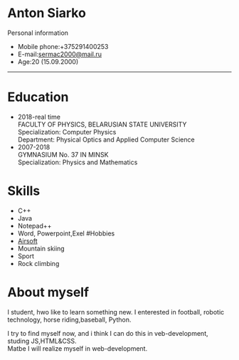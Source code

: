 # Anton Siarko


Personal information
- Mobile phone:+375291400253
- E-mail:sermac2000@mail.ru
- Age:20 (15.09.2000)
------
# Education
- 2018-real time<br>
FACULTY OF PHYSICS, BELARUSIAN STATE UNIVERSITY <br>
Specialization: Computer Physics<br>
Department: Physical Optics and Applied Computer Science<br>
- 2007-2018 <br>
GYMNASIUM No. 37 IN MINSK <br>
Specialization: Physics and Mathematics
# Skills
- C++
- Java
- Notepad++
- Word, Powerpoint,Exel
#Hobbies
- [Airsoft](https://www.instagram.com/mr.okres/)
- Mountain skiing
- Sport
- Rock climbing
# About myself
I student, hwo like to learn something new. I enterested in football, robotic technology,
 horse riding,baseball, Python.

I try to find myself now, and i think I can do this in veb-development, studing JS,HTML&CSS.<br>
Matbe I will realize myself in web-development.






